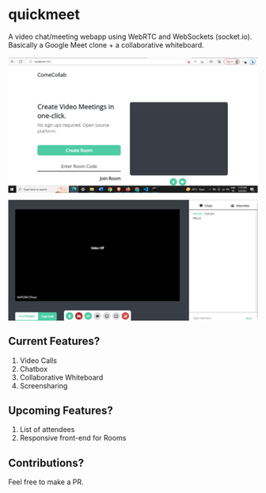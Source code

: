 # quickmeet
A video chat/meeting webapp using WebRTC and WebSockets (socket.io). Basically a Google Meet clone + a collaborative whiteboard.
<br><br>
<img align="center" src="https://github.com/Aayush63777/web-meet/blob/main/public/css/meet.png">

<img align="center" src="https://github.com/Aayush63777/web-meet/blob/main/public/css/meet 2.png">

## Current Features?

1. Video Calls
2. Chatbox
3. Collaborative Whiteboard
4. Screensharing

## Upcoming Features?

1. List of attendees
2. Responsive front-end for Rooms

## Contributions?

Feel free to make a PR.
